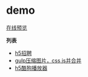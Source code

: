 # demo 

[在线预览](https://galan99.github.io/demo/)


**列表**

* [h5招聘](https://galan99.github.io/demo/ledou/zhaopin/)
* [gulp压缩图片，css,js并合并](https://galan99.github.io/demo/gulp/)
* [h5酷狗播放器](https://galan99.github.io/demo/kugou/)
